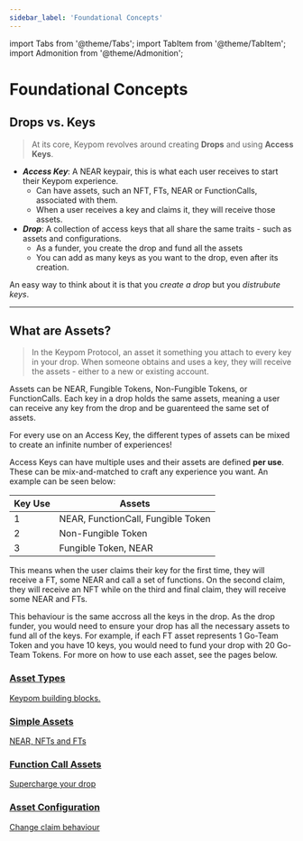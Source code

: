 ```yaml
---
sidebar_label: 'Foundational Concepts'
---
```

import Tabs from '@theme/Tabs';
import TabItem from '@theme/TabItem';
import Admonition from '@theme/Admonition';

# Foundational Concepts
## Drops vs. Keys
> At its core, Keypom revolves around creating **Drops** and using **Access Keys**.

* ***Access Key***: A NEAR keypair, this is what each user receives to start their Keypom experience. 
  * Can have assets, such an NFT, FTs, NEAR or FunctionCalls, associated with them.  
  * When a user receives a key and claims it, they will receive those assets.  
* ***Drop***: A collection of access keys that all share the same traits - such as assets and configurations. 
  * As a funder, you create the drop and fund all the assets
  * You can add as many keys as you want to the drop, even after its creation.

An easy way to think about it is that you *create a drop* but you *distrubute keys*. 

___

## What are Assets?
> In the Keypom Protocol, an asset it something you attach to every key in your drop. When someone obtains and uses a key, they will receive the assets - either to a new or existing account. 

Assets can be NEAR, Fungible Tokens, Non-Fungible Tokens, or FunctionCalls. Each key in a drop holds the same assets, meaning a user can receive any key from the drop and be guarenteed the same set of assets. 

<Admonition type="tip" icon="💡" title="tip">
For every use on an Access Key, the different types of assets can be mixed to create an infinite number of experiences! 
</Admonition>


Access Keys can have multiple uses and their assets are defined **per use**. These can be mix-and-matched to craft any experience you want. An example can be seen below:


| **Key Use** | **Assets**                        |
|-------------|-----------------------------------|
| 1           | NEAR, FunctionCall, Fungible Token|
| 2           | Non-Fungible Token                |
| 3           | Fungible Token, NEAR              |


This means when the user claims their key for the first time, they will receive a FT, some NEAR and call a set of functions. On the second claim, they will receive an NFT while on the third and final claim, they will receive some NEAR and FTs. 

This behaviour is the same accross all the keys in the drop. As the drop funder, you would need to ensure your drop has all the necessary assets to fund all of the keys. For example, if each FT asset represents 1 Go-Team Token and you have 10 keys, you would need to fund your drop with 20 Go-Team Tokens. For more on how to use each asset, see the pages below. 

<div class="container">
  <div class="row">
    <div class="col">
      <a href="Assets/asset-types">
        <div class="card h-100 card-body">
          <div class="card__body">
            <h3 class="small-bottom-padding">Asset Types</h3>
            <p class="neutraltext">Keypom building blocks.</p>
          </div>
        </div>
      </a>
    </div>
    <div class="col">
      <a href="Assets/basic-assets">
        <div class="card h-100 card-body">
          <div class="card__body">
            <h3 class="small-bottom-padding">Simple Assets</h3>
              <p class="neutraltext">NEAR, NFTs and FTs</p>
          </div>
        </div>
      </a>
    </div>
  </div>
  <div class="row">
    <div class="col">
      <a href="Assets/function-call">
        <div class="card h-100 card-body">
          <div class="card__body">
            <h3 class="small-bottom-padding">Function Call Assets</h3>
            <p class="neutraltext">Supercharge your drop</p>
          </div>
        </div>
      </a>
    </div>
    <div class="col">
      <a href="Assets/asset-configurations">
        <div class="card h-100 card-body">
          <div class="card__body">
            <h3 class="small-bottom-padding">Asset Configuration</h3>
              <p class="neutraltext">Change claim behaviour</p>
          </div>
        </div>
      </a>
    </div>
  </div>
</div>

